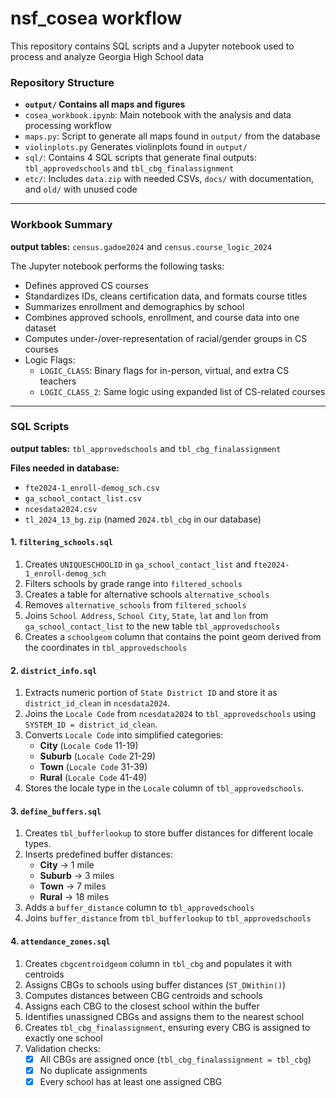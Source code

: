 # nsf_cosea workflow

This repository contains SQL scripts and a Jupyter notebook used to process and analyze Georgia High School data

### Repository Structure

- **`output/` Contains all maps and figures**
- `cosea_workbook.ipynb`: Main notebook with the analysis and data processing workflow
- `maps.py`: Script to generate all maps found in `output/` from the database
- `violinplots.py` Generates violinplots found in `output/`
- `sql/`: Contains 4 SQL scripts that generate final outputs: `tbl_approvedschools` and `tbl_cbg_finalassignment`
- `etc/`: Includes `data.zip` with needed CSVs, `docs/` with documentation, and `old/` with unused code

---

### Workbook Summary
**output tables:** `census.gadoe2024` and `census.course_logic_2024`

The Jupyter notebook performs the following tasks:

- Defines approved CS courses
- Standardizes IDs, cleans certification data, and formats course titles
- Summarizes enrollment and demographics by school
- Combines approved schools, enrollment, and course data into one dataset
- Computes under-/over-representation of racial/gender groups in CS courses
- Logic Flags:
  - `LOGIC_CLASS`: Binary flags for in-person, virtual, and extra CS teachers
  - `LOGIC_CLASS_2`: Same logic using expanded list of CS-related courses

---

### SQL Scripts
**output tables:** `tbl_approvedschools` and `tbl_cbg_finalassignment`

**Files needed in database:**
- `fte2024-1_enroll-demog_sch.csv`
- `ga_school_contact_list.csv`
- `ncesdata2024.csv`
- `tl_2024_13_bg.zip` (named `2024.tbl_cbg` in our database)

#### 1. `filtering_schools.sql`
1. Creates `UNIQUESCHOOLID` in `ga_school_contact_list` and `fte2024-1_enroll-demog_sch`
2. Filters schools by grade range into `filtered_schools`
3. Creates a table for alternative schools `alternative_schools`
4. Removes `alternative_schools` from `filtered_schools`
5. Joins `School Address`, `School City`, `State`, `lat` and `lon` from `ga_school_contact_list` to the new table `tbl_approvedschools`
6. Creates a `schoolgeom` column  that contains the point geom derived from the coordinates in `tbl_approvedschools`

#### 2. `district_info.sql`
1. Extracts numeric portion of `State District ID` and store it as `district_id_clean` in `ncesdata2024`.
2. Joins the `Locale Code` from `ncesdata2024` to `tbl_approvedschools` using `SYSTEM_ID = district_id_clean`.
3. Converts `Locale Code` into simplified categories:  
   - **City** (`Locale Code` 11-19)  
   - **Suburb** (`Locale Code` 21-29)  
   - **Town** (`Locale Code` 31-39)  
   - **Rural** (`Locale Code` 41-49)  
4. Stores the locale type in the `Locale` column of `tbl_approvedschools`.

#### 3. `define_buffers.sql`
1. Creates `tbl_bufferlookup` to store buffer distances for different locale types.
2. Inserts predefined buffer distances:
   - **City** → 1 mile  
   - **Suburb** → 3 miles  
   - **Town** → 7 miles  
   - **Rural** → 18 miles  
3. Adds a `buffer_distance` column to `tbl_approvedschools`
4. Joins `buffer_distance` from `tbl_bufferlookup` to `tbl_approvedschools`

#### 4. `attendance_zones.sql`
1. Creates `cbgcentroidgeom` column in `tbl_cbg` and populates it with centroids
2. Assigns CBGs to schools using buffer distances (`ST_DWithin()`)
3. Computes distances between CBG centroids and schools
4. Assigns each CBG to the closest school within the buffer
5. Identifies unassigned CBGs and assigns them to the nearest school
6. Creates `tbl_cbg_finalassignment`, ensuring every CBG is assigned to exactly one school
7. Validation checks:
   - [x] All CBGs are assigned once (`tbl_cbg_finalassignment = tbl_cbg`)
   - [x] No duplicate assignments
   - [x] Every school has at least one assigned CBG
